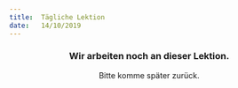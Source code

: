 ```yaml
---
title:  Tägliche Lektion
date:   14/10/2019
---
```


### <center>Wir arbeiten noch an dieser Lektion.</center>
<center>Bitte komme später zurück.</center>
